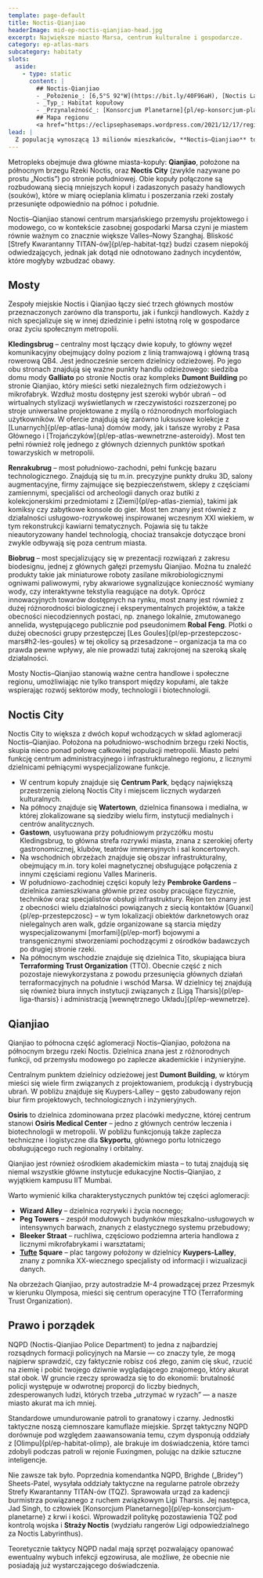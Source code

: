 ```yaml
---
template: page-default
title: Noctis-Qianjiao
headerImage: mid-ep-noctis-qianjiao-head.jpg
excerpt: Największe miasto Marsa, centrum kulturalne i gospodarcze.
category: ep-atlas-mars
subcategory: habitaty
slots:
  aside:
    - type: static
      content: |
        ## Noctis-Qianjiao
        - _Położenie_: [6,5°S 92°W](https://bit.ly/40F96aH), [Noctis Labirynthus](#)/[Valles Marineris](https://planetarynames.wr.usgs.gov/Feature/1013) ([Mars]{pl/ep-atlas-mars})
        - _Typ_: Habitat kopułowy
        - _Przynależność_: [Konsorcjum Planetarne]{pl/ep-konsorcjum-planetarne}
        ## Mapa regionu
        <a href="https://eclipsephasemaps.wordpress.com/2021/12/17/regional-map-valles-marineris/">![Mapa Valles Marineris i okolic](https://eclipsephasemaps.wordpress.com/wp-content/uploads/2021/12/041.-valles-marineris-regional.jpg?w=1568)</a>
lead: |
  Z populacją wynoszącą 13 milionów mieszkańców, **Noctis–Qianjiao** to główny zespół miejski zachodniego obszaru [Valles Marineris](https://planetarynames.wr.usgs.gov/Feature/1013), znanego jako [Noctis Labirynthus](#). Choć region ten nie jest tak przyjazny jak okolice Eos, w których leży [Valles–Nowy Szanghaj]{pl/ep-habitat-valles-nowy-szanghaj}, Noctis Labyrinthus jest ceniony za swoje malownicze krajobrazy oraz dobrze rozwinięty system rzeczny.
---
```

Metropleks obejmuje dwa główne miasta-kopuły: **Qianjiao**, położone na północnym brzegu Rzeki Noctis, oraz **Noctis City** (zwykle nazywane po prostu „Noctis”) po stronie południowej. Obie kopuły połączone są rozbudowaną siecią mniejszych kopuł i zadaszonych pasaży handlowych (souków), które w miarę ocieplania klimatu i poszerzania rzeki zostały przesunięte odpowiednio na północ i południe.

Noctis–Qianjiao stanowi centrum marsjańskiego przemysłu projektowego i modowego, co w kontekście zasobnej gospodarki Marsa czyni je miastem równie ważnym co znacznie większe Valles–Nowy Szanghaj. Bliskość [Strefy Kwarantanny TITAN-ów]{pl/ep-habitat-tqz} budzi czasem niepokój odwiedzających, jednak jak dotąd nie odnotowano żadnych incydentów, które mogłyby wzbudzać obawy.

## Mosty

Zespoły miejskie Noctis i Qianjiao łączy sieć trzech głównych mostów przeznaczonych zarówno dla transportu, jak i funkcji handlowych. Każdy z nich specjalizuje się w innej dziedzinie i pełni istotną rolę w gospodarce oraz życiu społecznym metropolii.

**Kledingsbrug** – centralny most łączący dwie kopuły, to główny węzeł komunikacyjny obejmujący dolny poziom z linią tramwajową i główną trasą rowerową QB4. Jest jednocześnie sercem dzielnicy odzieżowej. Po jego obu stronach znajdują się ważne punkty handlu odzieżowego: siedziba domu mody **Galliato** po stronie Noctis oraz kompleks **Dumont Building** po stronie Qianjiao, który mieści setki niezależnych firm odzieżowych i mikrofabryk. Wzdłuż mostu dostępny jest szeroki wybór ubrań – od wirtualnych stylizacji wyświetlanych w rzeczywistości rozszerzonej po stroje uniwersalne projektowane z myślą o różnorodnych morfologiach użytkowników. W ofercie znajdują się zarówno luksusowe kolekcje z [Lunarnych]{pl/ep-atlas-luna} domów mody, jak i tańsze wyroby z Pasa Głównego i [Trojańczyków]{pl/ep-atlas-wewnetrzne-asteroidy}. Most ten pełni również rolę jednego z głównych dziennych punktów spotkań towarzyskich w metropolii.

**Renrakubrug** – most południowo-zachodni, pełni funkcję bazaru technologicznego. Znajdują się tu m.in. precyzyjne punkty druku 3D, salony augmentacyjne, firmy zajmujące się bezpieczeństwem, sklepy z częściami zamiennymi, specjaliści od archeologii danych oraz butiki z kolekcjonerskimi przedmiotami z [Ziemi]{pl/ep-atlas-ziemia}, takimi jak komiksy czy zabytkowe konsole do gier. Most ten znany jest również z działalności usługowo-rozrywkowej inspirowanej wczesnym XXI wiekiem, w tym rekonstrukcji kawiarni tematycznych. Pojawia się tu także nieautoryzowany handel technologią, chociaż transakcje dotyczące broni zwykle odbywają się poza centrum miasta.

**Biobrug** – most specjalizujący się w prezentacji rozwiązań z zakresu biodesignu, jednej z głównych gałęzi przemysłu Qianjiao. Można tu znaleźć produkty takie jak miniaturowe roboty zasilane mikrobiologicznymi ogniwami paliwowymi, ryby akwariowe sygnalizujące konieczność wymiany wody, czy interaktywne tekstylia reagujące na dotyk. Oprócz innowacyjnych towarów dostępnych na rynku, most znany jest również z dużej różnorodności biologicznej i eksperymentalnych projektów, a także obecności niecodziennych postaci, np. znanego lokalnie, zmutowanego annelida, występującego publicznie pod pseudonimem **Robal Feng**. Plotki o dużej obecności grupy przestępczej [Les Goules]{pl/ep-przestepczosc-mars#h2-les-goules} w tej okolicy są przesadzone – organizacja ta ma co prawda pewne wpływy, ale nie prowadzi tutaj zakrojonej na szeroką skalę działalności.

Mosty Noctis–Qianjiao stanowią ważne centra handlowe i społeczne regionu, umożliwiając nie tylko transport między kopułami, ale także wspierając rozwój sektorów mody, technologii i biotechnologii.

## Noctis City
Noctis City to większa z dwóch kopuł wchodzących w skład aglomeracji Noctis–Qianjiao. Położona na południowo-wschodnim brzegu rzeki Noctis, skupia nieco ponad połowę całkowitej populacji metropolii. Miasto pełni funkcję centrum administracyjnego i infrastrukturalnego regionu, z licznymi dzielnicami pełniącymi wyspecjalizowane funkcje.

- W centrum kopuły znajduje się **Centrum Park**, będący największą przestrzenią zieloną Noctis City i miejscem licznych wydarzeń kulturalnych. 
- Na północy znajduje się **Watertown**, dzielnica finansowa i medialna, w której zlokalizowane są siedziby wielu firm, instytucji medialnych i centrów analitycznych.
- **Gastown**, usytuowana przy południowym przyczółku mostu Kledingsbrug, to główna strefa rozrywki miasta, znana z szerokiej oferty gastronomicznej, klubów, teatrów immersyjnych i sal koncertowych.
- Na wschodnich obrzeżach znajduje się obszar infrastrukturalny, obejmujący m.in. tory kolei magnetycznej obsługujące połączenia z innymi częściami regionu Valles Marineris.
- W południowo-zachodniej części kopuły leży **Pembroke Gardens** – dzielnica zamieszkiwana głównie przez osoby pracujące fizycznie, techników oraz specjalistów obsługi infrastruktury. Rejon ten znany jest z obecności wielu działalności powiązanych z siecią kontaktów [Guanxi]{pl/ep-przestepczosc} – w tym lokalizacji obiektów darknetowych oraz nielegalnych aren walk, gdzie organizowane są starcia między wyspecjalizowanymi [morfami]{pl/ep-morf} bojowymi a transgenicznymi stworzeniami pochodzącymi z ośrodków badawczych po drugiej stronie rzeki.
- Na północnym wschodzie znajduje się dzielnica Tito, skupiająca biura **Terraforming Trust Organization** (TTO). Obecnie część z nich pozostaje niewykorzystana z powodu przesunięcia głównych działań terraformacyjnych na południe i wschód Marsa. W dzielnicy tej znajdują się również biura innych instytucji związanych z [Ligą Tharsis]{pl/ep-liga-tharsis} i administracją [wewnętrznego Układu]{pl/ep-wewnetrze}.

## Qianjiao
Qianjiao to północna część aglomeracji Noctis–Qianjiao, położona na północnym brzegu rzeki Noctis. Dzielnica znana jest z różnorodnych funkcji, od przemysłu modowego po zaplecze akademickie i inżynieryjne.

Centralnym punktem dzielnicy odzieżowej jest **Dumont Building**, w którym mieści się wiele firm związanych z projektowaniem, produkcją i dystrybucją ubrań. W pobliżu znajduje się Kuypers-Lalley – gęsto zabudowany rejon biur firm projektowych, technologicznych i inżynieryjnych.

**Osiris** to dzielnica zdominowana przez placówki medyczne, której centrum stanowi **Osiris Medical Center** – jedno z głównych centrów leczenia i biotechnologii w metropolii. W pobliżu funkcjonują także zaplecza techniczne i logistyczne dla **Skyportu**, głównego portu lotniczego obsługującego ruch regionalny i orbitalny.

Qianjiao jest również ośrodkiem akademickim miasta – to tutaj znajdują się niemal wszystkie główne instytucje edukacyjne Noctis–Qianjiao, z wyjątkiem kampusu IIT Mumbai.

Warto wymienić kilka charakterystycznych punktów tej części aglomeracji:

- **Wizard Alley** – dzielnica rozrywki i życia nocnego;
- **Peg Towers** – zespół modułowych budynków mieszkalno-usługowych w intensywnych barwach, znanych z elastycznego systemu przebudowy;
- **Bleeker Straat** – ruchliwa, częściowo podziemna arteria handlowa z licznymi mikrofabrykami i warsztatami;
- **[Tufte](https://en.wikipedia.org/wiki/Edward_Tufte) Square** – plac targowy położony w dzielnicy **Kuypers-Lalley**, znany z pomnika XX-wiecznego specjalisty od informacji i wizualizacji danych.

Na obrzeżach Qianjiao, przy autostradzie M-4 prowadzącej przez Przesmyk w kierunku Olymposa, mieści się centrum operacyjne TTO (Terraforming Trust Organization).

## Prawo i porządek
NQPD (Noctis-Qianjiao Police Department) to jedna z najbardziej rozsądnych formacji policyjnych na Marsie — co znaczy tyle, że mogą najpierw sprawdzić, czy faktycznie robisz coś złego, zanim cię skuć, rzucić na ziemię i pobić twojego dziwnie wyglądającego znajomego, który akurat stał obok. W gruncie rzeczy sprowadza się to do ekonomii: brutalność policji występuje w odwrotnej proporcji do liczby biednych, zdesperowanych ludzi, których trzeba „utrzymać w ryzach” — a nasze miasto akurat ma ich mniej.

Standardowe umundurowanie patroli to granatowy i czarny. Jednostki taktyczne noszą ciemnoszare kamuflaże miejskie. Sprzęt taktyczny NQPD dorównuje pod względem zaawansowania temu, czym dysponują oddziały z [Olimpu]{pl/ep-habitat-olimp}, ale brakuje im doświadczenia, które tamci zdobyli podczas patroli w rejonie Fuxingmen, polując na dzikie sztuczne inteligencje.

Nie zawsze tak było. Poprzednia komendantka NQPD, Brighde („Bridey”) Sheets-Patel, wysyłała oddziały taktyczne na regularne patrole obrzeży Strefy Kwarantanny TITAN-ów (TQZ). Sprawowała urząd za kadencji burmistrza powiązanego z ruchem związkowym Ligi Tharsis. Jej następca, Jad Singh, to człowiek [Konsorcjum Planetarnego]{pl/ep-konsorcjum-planetarne} z krwi i kości. Wprowadził politykę pozostawienia TQZ pod kontrolą wojska i **Straży Noctis** (wydziału rangerów Ligi odpowiedzialnego za Noctis Labyrinthus).

Teoretycznie taktycy NQPD nadal mają sprzęt pozwalający opanować ewentualny wybuch infekcji egzowirusa, ale możliwe, że obecnie nie posiadają już wystarczającego doświadczenia.
